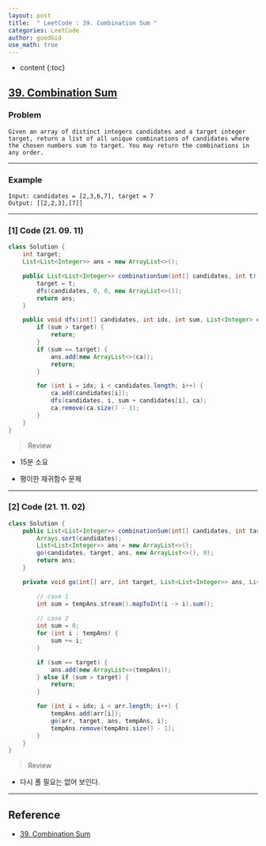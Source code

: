 ```yaml
---
layout: post
title:  " LeetCode : 39. Combination Sum "
categories: LeetCode
author: goodGid
use_math: true
---
```

* content
{:toc}

## [39. Combination Sum](https://leetcode.com/problems/combination-sum/)

### Problem

```
Given an array of distinct integers candidates and a target integer target, return a list of all unique combinations of candidates where the chosen numbers sum to target. You may return the combinations in any order.
```


---

### Example

```
Input: candidates = [2,3,6,7], target = 7
Output: [[2,2,3],[7]]
```

---

### [1] Code (21. 09. 11)

``` java
class Solution {
    int target;
    List<List<Integer>> ans = new ArrayList<>();

    public List<List<Integer>> combinationSum(int[] candidates, int t) {
        target = t;
        dfs(candidates, 0, 0, new ArrayList<>());
        return ans;
    }

    public void dfs(int[] candidates, int idx, int sum, List<Integer> ca) {
        if (sum > target) {
            return;
        }
        if (sum == target) {
            ans.add(new ArrayList<>(ca));
            return;
        }

        for (int i = idx; i < candidates.length; i++) {
            ca.add(candidates[i]);
            dfs(candidates, i, sum + candidates[i], ca);
            ca.remove(ca.size() - 1);
        }
    }
}
```

> Review

* 15분 소요

* 평이한 재귀함수 문제

---

### [2] Code (21. 11. 02)

``` java
class Solution {
    public List<List<Integer>> combinationSum(int[] candidates, int target) {
        Arrays.sort(candidates);
        List<List<Integer>> ans = new ArrayList<>();
        go(candidates, target, ans, new ArrayList<>(), 0);
        return ans;
    }

    private void go(int[] arr, int target, List<List<Integer>> ans, List<Integer> tempAns, int idx) {

        // case 1
        int sum = tempAns.stream().mapToInt(i -> i).sum();
        
        // case 2
        int sum = 0;
        for (int i : tempAns) {
            sum += i;
        }

        if (sum == target) {
            ans.add(new ArrayList<>(tempAns));
        } else if (sum > target) {
            return;
        }

        for (int i = idx; i < arr.length; i++) {
            tempAns.add(arr[i]);
            go(arr, target, ans, tempAns, i);
            tempAns.remove(tempAns.size() - 1);
        }
    }
}
```

> Review

* 다시 풀 필요는 없어 보인다.



---

## Reference

* [39. Combination Sum](https://leetcode.com/problems/combination-sum/)